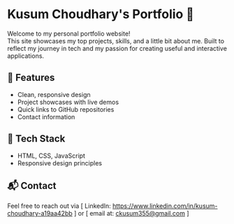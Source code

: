 # Kusum Choudhary's Portfolio 🚀

Welcome to my personal portfolio website!  
This site showcases my top projects, skills, and a little bit about me. Built to reflect my journey in tech and my passion for creating useful and interactive applications.

## 🌟 Features
- Clean, responsive design
- Project showcases with live demos
- Quick links to GitHub repositories
- Contact information

## 🔧 Tech Stack
- HTML, CSS, JavaScript
- Responsive design principles

## 📬 Contact
Feel free to reach out via [ LinkedIn: https://www.linkedin.com/in/kusum-choudhary-a19aa42bb ] or [ email at: ckusum355@gmail.com ]
